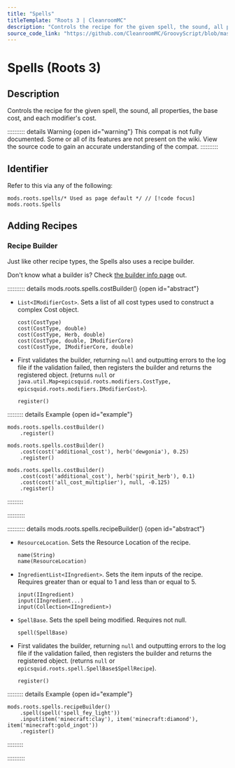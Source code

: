 ```yaml
---
title: "Spells"
titleTemplate: "Roots 3 | CleanroomMC"
description: "Controls the recipe for the given spell, the sound, all properties, the base cost, and each modifier's cost."
source_code_link: "https://github.com/CleanroomMC/GroovyScript/blob/master/src/main/java/com/cleanroommc/groovyscript/compat/mods/roots/Spells.java"
---
```


# Spells (Roots 3)

## Description

Controls the recipe for the given spell, the sound, all properties, the base cost, and each modifier's cost.

:::::::::: details Warning {open id="warning"}
This compat is not fully documented. Some or all of its features are not present on the wiki. View the source code to gain an accurate understanding of the compat.
::::::::::

## Identifier

Refer to this via any of the following:

```groovy:no-line-numbers {1}
mods.roots.spells/* Used as page default */ // [!code focus]
mods.roots.Spells
```


## Adding Recipes

### Recipe Builder

Just like other recipe types, the Spells also uses a recipe builder.

Don't know what a builder is? Check [the builder info page](../../groovy/builder.md) out.

:::::::::: details mods.roots.spells.costBuilder() {open id="abstract"}
- `List<IModifierCost>`. Sets a list of all cost types used to construct a complex Cost object.

    ```groovy:no-line-numbers
    cost(CostType)
    cost(CostType, double)
    cost(CostType, Herb, double)
    cost(CostType, double, IModifierCore)
    cost(CostType, IModifierCore, double)
    ```

- First validates the builder, returning `null` and outputting errors to the log file if the validation failed, then registers the builder and returns the registered object. (returns `null` or `java.util.Map<epicsquid.roots.modifiers.CostType, epicsquid.roots.modifiers.IModifierCost>`).

    ```groovy:no-line-numbers
    register()
    ```

::::::::: details Example {open id="example"}
```groovy:no-line-numbers
mods.roots.spells.costBuilder()
    .register()

mods.roots.spells.costBuilder()
    .cost(cost('additional_cost'), herb('dewgonia'), 0.25)
    .register()

mods.roots.spells.costBuilder()
    .cost(cost('additional_cost'), herb('spirit_herb'), 0.1)
    .cost(cost('all_cost_multiplier'), null, -0.125)
    .register()
```

:::::::::

::::::::::

:::::::::: details mods.roots.spells.recipeBuilder() {open id="abstract"}
- `ResourceLocation`. Sets the Resource Location of the recipe.

    ```groovy:no-line-numbers
    name(String)
    name(ResourceLocation)
    ```

- `IngredientList<IIngredient>`. Sets the item inputs of the recipe. Requires greater than or equal to 1 and less than or equal to 5.

    ```groovy:no-line-numbers
    input(IIngredient)
    input(IIngredient...)
    input(Collection<IIngredient>)
    ```

- `SpellBase`. Sets the spell being modified. Requires not null.

    ```groovy:no-line-numbers
    spell(SpellBase)
    ```

- First validates the builder, returning `null` and outputting errors to the log file if the validation failed, then registers the builder and returns the registered object. (returns `null` or `epicsquid.roots.spell.SpellBase$SpellRecipe`).

    ```groovy:no-line-numbers
    register()
    ```

::::::::: details Example {open id="example"}
```groovy:no-line-numbers
mods.roots.spells.recipeBuilder()
    .spell(spell('spell_fey_light'))
    .input(item('minecraft:clay'), item('minecraft:diamond'), item('minecraft:gold_ingot'))
    .register()
```

:::::::::

::::::::::
